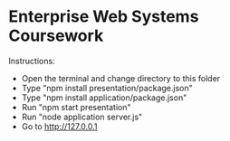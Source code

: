 # Enterprise Web Systems Coursework
Instructions:
- Open the terminal and change directory to this folder
- Type "npm install presentation/package.json"
- Type "npm install application/package.json"
- Run "npm start presentation"
- Run "node application server.js"
- Go to http://127.0.0.1